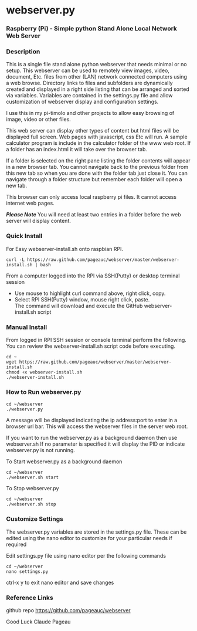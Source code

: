 # webserver.py
### Raspberry (Pi) - Simple python Stand Alone Local Network Web Server 

### Description
This is a single file stand alone python webserver that needs minimal or no setup. 
This webserver can be used to remotely view images, video, document, Etc. files
from other (LAN) network connected computers using a web browse. Directory links 
to files and subfolders are dynamically created and displayed in a right side 
listing that can be arranged and sorted via variables. Variables are contained 
in the settings.py file and allow customization of webserver display and configuration settings.

I use this in my pi-timolo and other projects
to allow easy browsing of image, video or other files.  

This web server can display other types of content
but html files will be displayed full screen.
Web pages with javascript, css Etc will run. A sample calculator program is 
include in the calculator folder of the www web root. 
If a folder has an index.html it will take over 
the browser tab. 

If a folder is selected on the right pane listing
the folder contents will appear in a new browser tab.
You cannot navigate back to the previous folder from
this new tab so when you are done with the folder
tab just close it.  You can navigate through a
folder structure but remember each folder will
open a new tab.	 

This browser can only access local raspberry pi
files. It cannot access internet web pages.

***Please Note***
You will need at least two entries in a folder
before the web server will display content.
 
### Quick Install
For Easy webserver-install.sh onto raspbian RPI. 

    curl -L https://raw.github.com/pageauc/webserver/master/webserver-install.sh | bash

From a computer logged into the RPI via SSH(Putty) or desktop terminal session  
* Use mouse to highlight curl command above, right click, copy.  
* Select RPI SSH(Putty) window, mouse right click, paste.   
The command will download and execute the GitHub webserver-install.sh script   
    
### Manual Install   
From logged in RPI SSH session or console terminal perform the following. You can review
the webserver-install.sh script code before executing.

    cd ~
    wget https://raw.github.com/pageauc/webserver/master/webserver-install.sh
    chmod +x webserver-install.sh
    ./webserver-install.sh
    
### How to Run webserver.py
    
    cd ~/webserver
    ./webserver.py

A message will be displayed indicating the ip address:port to enter in
a browser url bar.  This will access the webserver files in the server web root. 

If you want to run the webserver.py as a background daemon then use webserver.sh
If no parameter is specified it will display the PID or indicate webserver.py is
not running. 

To Start webserver.py as a background daemon

    cd ~/webserver
    ./webserver.sh start    

To Stop webserver.py

    cd ~/webserver
    ./webserver.sh stop    
     
### Customize Settings

The webserver.py variables are stored in the settings.py file.  These can be
edited using the nano editor to customize for your particular needs if required
   
Edit settings.py file using nano editor per the following commands

    cd ~/webserver
    nano settings.py

ctrl-x y to exit nano editor and save changes
    
### Reference Links  
github repo https://github.com/pageauc/webserver 
 
Good Luck
Claude Pageau 
